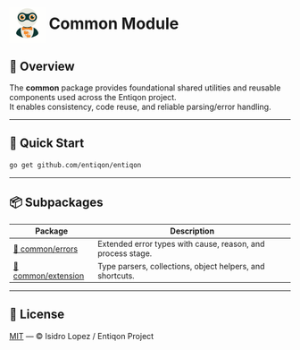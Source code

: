 <h1><img src="https://github.com/entiqon/entiqon/blob/main/assets/entiqon_sharicon.png?raw=true" align="center" height="64" width="64"> Common Module</h1>

## 🌱 Overview

The **common** package provides foundational shared utilities and reusable components used across the Entiqon project.  
It enables consistency, code reuse, and reliable parsing/error handling.

---

## 🚀 Quick Start

```bash
go get github.com/entiqon/entiqon
```

---

## 📦 Subpackages

| Package                                                | Description                                                   |
|--------------------------------------------------------|---------------------------------------------------------------|
| [🧩 common/errors](../common/errors/README.md)         | Extended error types with cause, reason, and process stage.   |
| [🧩 common/extension](../common/extension/README.md)   | Type parsers, collections, object helpers, and shortcuts.     |

---

## 📄 License

[MIT](../../LICENSE) — © Isidro Lopez / Entiqon Project
